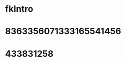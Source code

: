 <script src="https://s22.cnzz.com/z_stat.php?id=1263907615&web_id=1263907615" language="JavaScript"></script>
# fkIntro
# 8363356071333165541456
# 433831258
